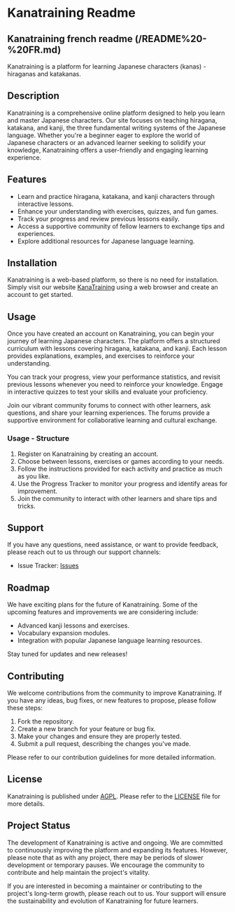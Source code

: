 # Kanatraining Readme
## Kanatraining french readme (/README%20-%20FR.md)

Kanatraining is a platform for learning Japanese characters (kanas) - hiraganas and katakanas.

## Description

Kanatraining is a comprehensive online platform designed to help you learn and master Japanese characters. Our site focuses on teaching hiragana, katakana, and kanji, the three fundamental writing systems of the Japanese language. Whether you're a beginner eager to explore the world of Japanese characters or an advanced learner seeking to solidify your knowledge, Kanatraining offers a user-friendly and engaging learning experience.

## Features

- Learn and practice hiragana, katakana, and kanji characters through interactive lessons.
- Enhance your understanding with exercises, quizzes, and fun games.
- Track your progress and review previous lessons easily.
- Access a supportive community of fellow learners to exchange tips and experiences.
- Explore additional resources for Japanese language learning.

## Installation

Kanatraining is a web-based platform, so there is no need for installation. Simply visit our website [KanaTraining](https://www.kana.audricrosier.be) using a web browser and create an account to get started.

## Usage

Once you have created an account on Kanatraining, you can begin your journey of learning Japanese characters. The platform offers a structured curriculum with lessons covering hiragana, katakana, and kanji. Each lesson provides explanations, examples, and exercises to reinforce your understanding.

You can track your progress, view your performance statistics, and revisit previous lessons whenever you need to reinforce your knowledge. Engage in interactive quizzes to test your skills and evaluate your proficiency.

Join our vibrant community forums to connect with other learners, ask questions, and share your learning experiences. The forums provide a supportive environment for collaborative learning and cultural exchange.
### Usage - Structure

1. Register on Kanatraining by creating an account.
2. Choose between lessons, exercises or games according to your needs.
3. Follow the instructions provided for each activity and practice as much as you like.
4. Use the Progress Tracker to monitor your progress and identify areas for improvement.
5. Join the community to interact with other learners and share tips and tricks.

## Support

If you have any questions, need assistance, or want to provide feedback, please reach out to us through our support channels:

- Issue Tracker: [Issues](https://github.com/AudricSan/KanaTraining/issues)

## Roadmap

We have exciting plans for the future of Kanatraining. Some of the upcoming features and improvements we are considering include:

- Advanced kanji lessons and exercises.
- Vocabulary expansion modules.
- Integration with popular Japanese language learning resources.

Stay tuned for updates and new releases!

## Contributing

We welcome contributions from the community to improve Kanatraining. If you have any ideas, bug fixes, or new features to propose, please follow these steps:

1. Fork the repository.
2. Create a new branch for your feature or bug fix.
3. Make your changes and ensure they are properly tested.
4. Submit a pull request, describing the changes you've made.

Please refer to our contribution guidelines for more detailed information.

<!-- ## Authors and Acknowledgment -->

## License

Kanatraining is published under [AGPL](https://www.gnu.org/licenses). Please refer to the [LICENSE](/LICENSE) file for more details.

## Project Status

The development of Kanatraining is active and ongoing. We are committed to continuously improving the platform and expanding its features. However, please note that as with any project, there may be periods of slower development or temporary pauses. We encourage the community to contribute and help maintain the project's vitality.

If you are interested in becoming a maintainer or contributing to the project's long-term growth, please reach out to us. Your support will ensure the sustainability and evolution of Kanatraining for future learners.